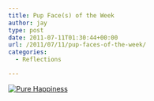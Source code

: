 ```yaml
---
title: Pup Face(s) of the Week
author: jay
type: post
date: 2011-07-11T01:30:44+00:00
url: /2011/07/11/pup-faces-of-the-week/
categories:
  - Reflections

---
```

[![Pure Happiness][1]][2]

 [1]: https://photos.smugmug.com/All/Our-Pups/i-wktjq5K/0/M/DSC3663-M.jpg
 [2]: http://photos.littleriverview.org/All/Our-Pups/7810105_a7H5S#1377659856_wktjq5K-A-LB (Pure Happiness)
